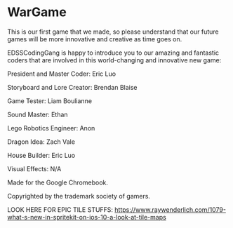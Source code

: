 # WarGame
This is our first game that we made, so please understand that our future games will be more innovative and creative as time goes on.

EDSSCodingGang is happy to introduce you to our amazing and fantastic coders that are involved in this world-changing and innovative new game:

  President and Master Coder: Eric Luo

  Storyboard and Lore Creator: Brendan Blaise

  Game Tester: Liam Boulianne

  Sound Master: Ethan 

  Lego Robotics Engineer: Anon

  Dragon Idea: Zach Vale

  House Builder: Eric Luo

  Visual Effects: N/A

Made for the Google Chromebook.

Copyrighted by the trademark society of gamers.

LOOK HERE FOR EPIC TILE STUFFS: https://www.raywenderlich.com/1079-what-s-new-in-spritekit-on-ios-10-a-look-at-tile-maps 

